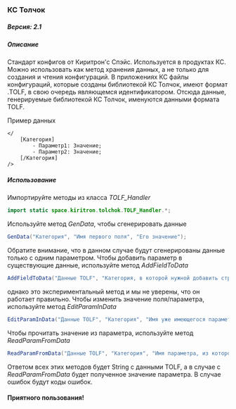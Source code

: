 ### **КС Толчок**

##### Версия: 2.1
##### Описание
Стандарт конфигов от Киритрон'с Спэйс. Используется в продуктах КС. Можно использовать как метод хранения данных, а не только для создания и чтения конфигураций. В приложениях КС файлы конфигураций, которые созданы библиотекой КС Толчок, имеют формат .TOLF, в свою очередь являющемся идентификатором. Отсюда данные, генерируемые библиотекой КС Толчок, именуются данными формата TOLF.

Пример данных
```
</
    [Категория]
        - Параметр1: Значение;
        - Параметр2: Значение;
    [/Категория]
/>
```
##### Использование
Импортируйте методы из класса _TOLF_Handler_
```java
import static space.kiritron.tolchok.TOLF_Handler.*;
```

Используйте метод _GenData_, чтобы сгенерировать данные 
```java
GenData("Категория", "Имя первого поля", "Его значение");
```
Обратите внимание, что в данном случае будут сгенерированы данные только с одним параметром. Чтобы добавить параметр в существующие данные, используйте метод _AddFieldToData_
```java
AddFieldToData("Данные TOLF", "Категория, в которой нужной добавить строку", "Имя нового параметра", "Его значение");
```
однако это экспериментальный метод и мы не уверены, что он работает правильно.
Чтобы изменить значение поля/параметра, используйте метод _EditParamInData_
```java
EditParamInData("Данные TOLF", "Категория", "Имя уже имеющегося параметра", "Его новое значение");
```
Чтобы прочитать значение из параметра, используйте метод _ReadParamFromData_
```java
ReadParamFromData("Данные TOLF", "Категория", "Имя параметра, из которого нужно получить значение");
```
Ответом всех этих методов будет String с данными TOLF, а в случае с _ReadParamFromData_ будет полученное значение параметра. В случае ошибок будут коды ошибок.

#### Приятного пользования!
